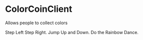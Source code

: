 # ColorCoinClient
Allows people to collect colors

Step Left
Step Right.
Jump Up and Down.
Do the Rainbow Dance.
